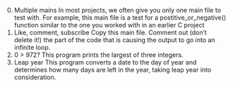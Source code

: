 0. Multiple mains
	In most projects, we often give you only one main file to test with. For example,     this main file is a test for a postitive_or_negative() function similar to the one you     worked with in an earlier C project
1. Like, comment, subscribe
	Copy this main file. Comment out (don’t delete it!) the part of the code that is 
   causing the output to go into an infinite loop.
2. 0 > 972?
	This program prints the largest of three integers.
3. Leap year
	This program converts a date to the day of year and determines how many days are      left in the year, taking leap year into consideration.
